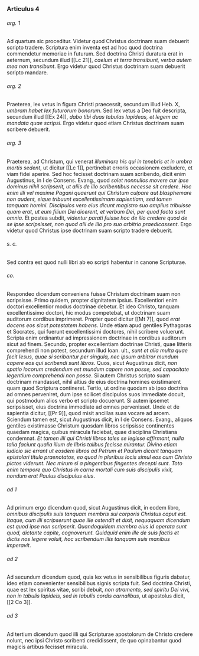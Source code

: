 ### Articulus 4

###### arg. 1
Ad quartum sic proceditur. Videtur quod Christus doctrinam suam debuerit scripto tradere. Scriptura enim inventa est ad hoc quod doctrina commendetur memoriae in futurum. Sed doctrina Christi duratura erat in aeternum, secundum illud [[Lc 21]], *caelum et terra transibunt, verba autem mea non transibunt*. Ergo videtur quod Christus doctrinam suam debuerit scripto mandare.

###### arg. 2
Praeterea, lex vetus in figura Christi praecessit, secundum illud Heb. X, *umbram habet lex futurorum bonorum*. Sed lex vetus a Deo fuit descripta, secundum illud [[Ex 24]], *dabo tibi duas tabulas lapideas, et legem ac mandata quae scripsi*. Ergo videtur quod etiam Christus doctrinam suam scribere debuerit.

###### arg. 3
Praeterea, ad Christum, qui venerat *illuminare his qui in tenebris et in umbra mortis sedent*, ut dicitur [[Lc 1]], pertinebat erroris occasionem excludere, et viam fidei aperire. Sed hoc fecisset doctrinam suam scribendo, dicit enim Augustinus, in I de Consens. Evang., quod *solet nonnullos movere cur ipse dominus nihil scripserit, ut aliis de illo scribentibus necesse sit credere. Hoc enim illi vel maxime Pagani quaerunt qui Christum culpare aut blasphemare non audent, eique tribuunt excellentissimam sapientiam, sed tamen tanquam homini. Discipulos vero eius dicunt magistro suo amplius tribuisse quam erat, ut eum filium Dei dicerent, et verbum Dei, per quod facta sunt omnia*. Et postea subdit, *videntur parati fuisse hoc de illo credere quod de se ipse scripsisset, non quod alii de illo pro suo arbitrio praedicassent*. Ergo videtur quod Christus ipse doctrinam suam scripto tradere debuerit.

###### s. c.
Sed contra est quod nulli libri ab eo scripti habentur in canone Scripturae.

###### co.
Respondeo dicendum conveniens fuisse Christum doctrinam suam non scripsisse. Primo quidem, propter dignitatem ipsius. Excellentiori enim doctori excellentior modus doctrinae debetur. Et ideo Christo, tanquam excellentissimo doctori, hic modus competebat, ut doctrinam suam auditorum cordibus imprimeret. Propter quod dicitur [[Mt 7]], quod *erat docens eos sicut potestatem habens*. Unde etiam apud gentiles Pythagoras et Socrates, qui fuerunt excellentissimi doctores, nihil scribere voluerunt. Scripta enim ordinantur ad impressionem doctrinae in cordibus auditorum sicut ad finem. Secundo, propter excellentiam doctrinae Christi, quae litteris comprehendi non potest, secundum illud Ioan. ult., *sunt et alia multa quae fecit Iesus, quae si scribantur per singula, nec ipsum arbitror mundum capere eos qui scribendi sunt libros*. Quos, sicut Augustinus dicit, *non spatio locorum credendum est mundum capere non posse, sed capacitate legentium comprehendi non posse*. Si autem Christus scripto suam doctrinam mandasset, nihil altius de eius doctrina homines existimarent quam quod Scriptura contineret. Tertio, ut ordine quodam ab ipso doctrina ad omnes perveniret, dum ipse scilicet discipulos suos immediate docuit, qui postmodum alios verbo et scripto docuerunt. Si autem ipsemet scripsisset, eius doctrina immediate ad omnes pervenisset. Unde et de sapientia dicitur, [[Pr 9]], quod misit ancillas suas vocare ad arcem. Sciendum tamen est, sicut Augustinus dicit, in I de Consens. Evang., aliquos gentiles existimasse Christum quosdam libros scripsisse continentes quaedam magica, quibus miracula faciebat, quae disciplina Christiana condemnat. *Et tamen illi qui Christi libros tales se legisse affirmant, nulla talia faciunt qualia illum de libris talibus fecisse mirantur. Divino etiam iudicio sic errant ut eosdem libros ad Petrum et Paulum dicant tanquam epistolari titulo praenotatos, eo quod in pluribus locis simul eos cum Christo pictos viderunt. Nec mirum si a pingentibus fingentes decepti sunt. Toto enim tempore quo Christus in carne mortali cum suis discipulis vixit, nondum erat Paulus discipulus eius*.

###### ad 1
Ad primum ergo dicendum quod, sicut Augustinus dicit, in eodem libro, *omnibus discipulis suis tanquam membris sui corporis Christus caput est. Itaque, cum illi scripserunt quae ille ostendit et dixit, nequaquam dicendum est quod ipse non scripserit. Quandoquidem membra eius id operata sunt quod, dictante capite, cognoverunt. Quidquid enim ille de suis factis et dictis nos legere voluit, hoc scribendum illis tanquam suis manibus imperavit*.

###### ad 2
Ad secundum dicendum quod, quia lex vetus in sensibilibus figuris dabatur, ideo etiam convenienter sensibilibus signis scripta fuit. Sed doctrina Christi, quae est lex spiritus vitae, scribi debuit, *non atramento, sed spiritu Dei vivi, non in tabulis lapideis, sed in tabulis cordis carnalibus*, ut apostolus dicit, [[2 Co 3]].

###### ad 3
Ad tertium dicendum quod illi qui Scripturae apostolorum de Christo credere nolunt, nec ipsi Christo scribenti credidissent, de quo opinabantur quod magicis artibus fecisset miracula.

